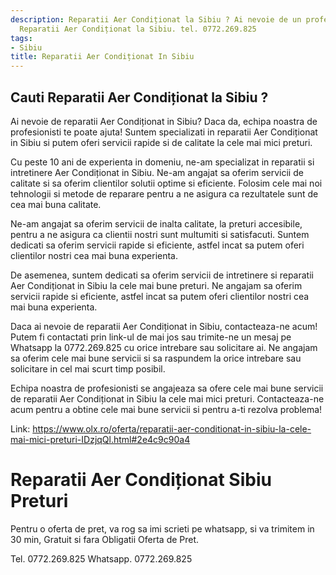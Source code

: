 ```yaml
---
description: Reparatii Aer Condiționat la Sibiu ? Ai nevoie de un profesionist in
  Reparatii Aer Condiționat la Sibiu. tel. 0772.269.825
tags:
- Sibiu
title: Reparatii Aer Condiționat In Sibiu
---
```



## Cauti Reparatii Aer Condiționat la Sibiu ?

Ai nevoie de reparatii Aer Condiționat in Sibiu? Daca da, echipa noastra de profesionisti te poate ajuta! Suntem specializati in reparatii Aer Condiționat in Sibiu si putem oferi servicii rapide si de calitate la cele mai mici preturi. 

Cu peste 10 ani de experienta in domeniu, ne-am specializat in reparatii si intretinere Aer Condiționat in Sibiu. Ne-am angajat sa oferim servicii de calitate si sa oferim clientilor solutii optime si eficiente. Folosim cele mai noi tehnologii si metode de reparare pentru a ne asigura ca rezultatele sunt de cea mai buna calitate.

Ne-am angajat sa oferim servicii de inalta calitate, la preturi accesibile, pentru a ne asigura ca clientii nostri sunt multumiti si satisfacuti. Suntem dedicati sa oferim servicii rapide si eficiente, astfel incat sa putem oferi clientilor nostri cea mai buna experienta.

De asemenea, suntem dedicati sa oferim servicii de intretinere si reparatii Aer Condiționat in Sibiu la cele mai bune preturi. Ne angajam sa oferim servicii rapide si eficiente, astfel incat sa putem oferi clientilor nostri cea mai buna experienta.

Daca ai nevoie de reparatii Aer Condiționat in Sibiu, contacteaza-ne acum! Putem fi contactati prin link-ul de mai jos sau trimite-ne un mesaj pe Whatsapp la 0772.269.825 cu orice intrebare sau solicitare ai. Ne angajam sa oferim cele mai bune servicii si sa raspundem la orice intrebare sau solicitare in cel mai scurt timp posibil. 

Echipa noastra de profesionisti se angajeaza sa ofere cele mai bune servicii de reparatii Aer Condiționat in Sibiu la cele mai mici preturi. Contacteaza-ne acum pentru a obtine cele mai bune servicii si pentru a-ti rezolva problema! 

Link: https://www.olx.ro/oferta/reparatii-aer-conditionat-in-sibiu-la-cele-mai-mici-preturi-IDzjqQl.html#2e4c9c90a4

# Reparatii Aer Condiționat Sibiu Preturi
Pentru o oferta de pret, va rog sa imi scrieti pe whatsapp, si va trimitem in 30 min, Gratuit si fara Obligatii Oferta de Pret.

Tel. 0772.269.825
Whatsapp. 0772.269.825